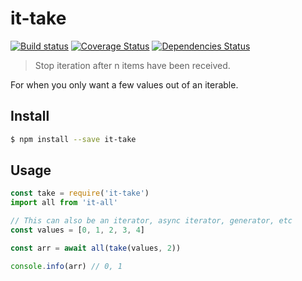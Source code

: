 # it-take

[![Build status](https://github.com/achingbrain/it/actions/workflows/test.yml/badge.svg?branch=master)](https://github.com/achingbrain/it/actions/workflows/test.yml) [![Coverage Status](https://coveralls.io/repos/github/achingbrain/it/badge.svg?branch=master)](https://coveralls.io/github/achingbrain/it?branch=master) [![Dependencies Status](https://david-dm.org/achingbrain/it/status.svg?path=packages/it-take)](https://david-dm.org/achingbrain/it?path=packages/it-take)

> Stop iteration after n items have been received.

For when you only want a few values out of an iterable.

## Install

```sh
$ npm install --save it-take
```

## Usage

```javascript
const take = require('it-take')
import all from 'it-all'

// This can also be an iterator, async iterator, generator, etc
const values = [0, 1, 2, 3, 4]

const arr = await all(take(values, 2))

console.info(arr) // 0, 1
```
